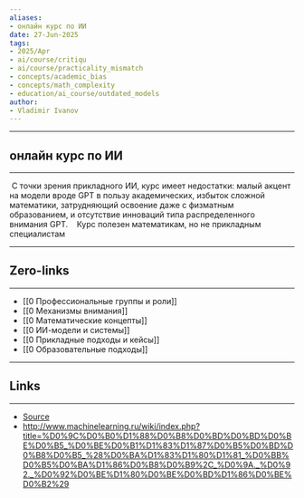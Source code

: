 ```yaml
---
aliases: 
- онлайн курс по ИИ 
date: 27-Jun-2025
tags:
- 2025/Apr
- ai/course/critiqu
- ai/course/practicality_mismatch
- concepts/academic_bias
- concepts/math_complexity
- education/ai_course/outdated_models
author:
- Vladimir Ivanov
---
```

-----
##  онлайн курс по ИИ 
-----
 С точки зрения прикладного ИИ, курс имеет недостатки: малый акцент на модели вроде GPT в пользу академических, избыток сложной математики, затрудняющий освоение даже с физматным образованием, и отсутствие инноваций типа распределенного внимания GPT. 
 
 Курс полезен математикам, но не прикладным специалистам

---
## Zero-links
---
- [[0 Профессиональные группы и роли]]
- [[0 Механизмы внимания]]
- [[0 Математические концепты]]
- [[0 ИИ-модели и системы]]
- [[0 Прикладные подходы и кейсы]]
- [[0 Образовательные подходы]]

---
## Links
---
- [Source](https://t.me/turboproject/1585)
- http://www.machinelearning.ru/wiki/index.php?title=%D0%9C%D0%B0%D1%88%D0%B8%D0%BD%D0%BD%D0%BE%D0%B5_%D0%BE%D0%B1%D1%83%D1%87%D0%B5%D0%BD%D0%B8%D0%B5_%28%D0%BA%D1%83%D1%80%D1%81_%D0%BB%D0%B5%D0%BA%D1%86%D0%B8%D0%B9%2C_%D0%9A._%D0%92._%D0%92%D0%BE%D1%80%D0%BE%D0%BD%D1%86%D0%BE%D0%B2%29